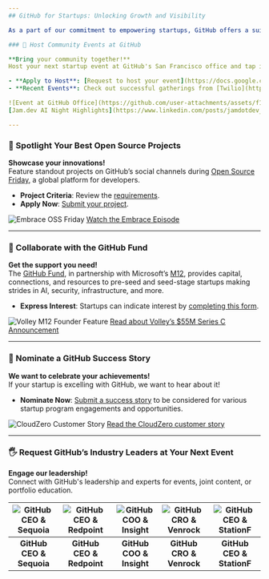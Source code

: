 ```yaml
---
## GitHub for Startups: Unlocking Growth and Visibility

As a part of our commitment to empowering startups, GitHub offers a suite of benefits designed to accelerate growth, enhance collaboration, and spotlight your innovations. Here’s how you can leverage these opportunities:

### 🎉 Host Community Events at GitHub

**Bring your community together!**  
Host your next startup event at GitHub's San Francisco office and tap into our vibrant ecosystem.

- **Apply to Host**: [Request to host your event](https://docs.google.com/forms/d/1UWXAc-PdqMV-lVYWwVJItGEceMpWiy-Bx19pfIazdpQ/edit).
- **Recent Events**: Check out successful gatherings from [Twilio](https://twiliomeetupgithub.splashthat.com/), [Figma](https://githubday0.splashthat.com/), and [Techstars](https://www.eventbrite.com/e/techstars-alumni-mixer-sf-edition-tickets-920386519857?lang=en-us&locale=en_US&status=30&internal_ref=social&view=listing).

![Event at GitHub Office](https://github.com/user-attachments/assets/f1f16f39-9572-4891-878d-2d2a312ffa62)
[Jam.dev AI Night Highlights](https://www.linkedin.com/posts/jamdotdev_behind-the-scenes-jam-ai-night-at-github-activity-7159267661426667521-6zkP/)

---
```


### 🌟 Spotlight Your Best Open Source Projects

**Showcase your innovations!**  
Feature standout projects on GitHub’s social channels during [Open Source Friday](https://github.com/githubevents/open-source-friday), a global platform for developers.

- **Project Criteria**: Review the [requirements](https://github.com/githubevents/open-source-friday/blob/main/admin/project-criteria.md).
- **Apply Now**: [Submit your project](https://github.com/githubevents/open-source-friday/issues/new?template=osf-guest-invite.yml&assignees=AndreaGriffiths11%2CLadyKerr&labels=open-source%2Copen-source-friday%2Cpending%2Ctwitch).

![Embrace OSS Friday](https://github.com/user-attachments/assets/d59561fc-e379-411d-a188-a8f8900b40d2)
[Watch the Embrace Episode](https://www.youtube.com/watch?v=kGugqs7Ynjw&list=PL0lo9MOBetEFmtstItnKlhJJVmMghxc0P&index=5)

---

### 💸 Collaborate with the GitHub Fund

**Get the support you need!**  
The [GitHub Fund](https://resources.github.com/github-fund/), in partnership with Microsoft’s [M12](https://m12.vc/), provides capital, connections, and resources to pre-seed and seed-stage startups making strides in AI, security, infrastructure, and more.

- **Express Interest**: Startups can indicate interest by [completing this form](https://resources.github.com/github-fund/#form).

![Volley M12 Founder Feature](https://github.com/user-attachments/assets/ea2c9b36-786e-46d6-9902-59aff20f5d9b)
[Read about Volley’s $55M Series C Announcement](https://m12.vc/news/july-2024-founders-feature-volley/)

---

### 🚀 Nominate a GitHub Success Story

**We want to celebrate your achievements!**  
If your startup is excelling with GitHub, we want to hear about it!

- **Nominate Now**: [Submit a success story](https://docs.google.com/forms/d/e/1FAIpQLSdo6KN7Y3ldYw_ivM5iJ0hYWKwTTeueW99A-q0DDh3kWZwPoQ/viewform) to be considered for various startup program engagements and opportunities.

![CloudZero Customer Story](https://github.com/user-attachments/assets/a5e131f3-bb89-4d3f-8f18-a25c4bb89ac6)
[Read the CloudZero customer story](https://github.com/customer-stories/cloudzero)

---

### 🖐️ Request GitHub’s Industry Leaders at Your Next Event

**Engage our leadership!**  
Connect with GitHub's leadership and experts for events, joint content, or portfolio education.

| ![GitHub CEO & Sequoia](https://github.com/user-attachments/assets/5946e837-08d3-456e-a350-6c73ea8e063a) | ![GitHub CEO & Redpoint](https://github.com/user-attachments/assets/6610c405-9e4a-4332-ad4d-438f5be08042) | ![GitHub COO & Insight](https://github.com/user-attachments/assets/428d2710-fd8e-49d6-b0a2-9da4ea1de6a4) | ![GitHub CRO & Venrock](https://github.com/user-attachments/assets/b33cd20f-47ee-4e9d-97fc-bb4fa7bf5330) | ![GitHub CEO & StationF](https://github.com/user-attachments/assets/fb927a87-0438-4da1-a342-0d2fe895c4d3) |
|:---:|:---:|:---:|:---:|:---:|
| **GitHub CEO & Sequoia** | **GitHub CEO & Redpoint** | **GitHub COO & Insight** | **GitHub CRO & Venrock** | **GitHub CEO & StationF** |
